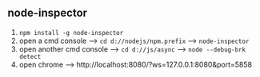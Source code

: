 ##  node-inspector

1.  `npm install -g node-inspector`
2.  open a cmd console --> `cd d://nodejs/npm.prefix` --> `node-inspector`
3.  open another cmd console --> `cd d://js/async` --> `node --debug-brk detect`
4.  open chrome --> http://localhost:8080/?ws=127.0.0.1:8080&port=5858

